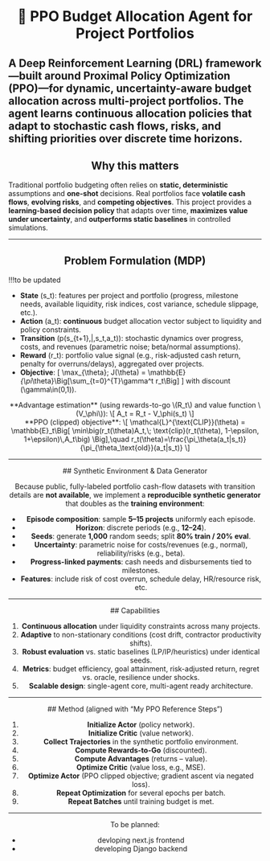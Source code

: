 
# <div align="center">🤖 PPO Budget Allocation Agent for Project Portfolios

A **Deep Reinforcement Learning** (DRL) framework—built around **Proximal Policy Optimization (PPO)**—for **dynamic, uncertainty-aware budget allocation** across multi-project portfolios. The agent learns **continuous allocation policies** that adapt to **stochastic cash flows, risks, and shifting priorities** over discrete time horizons.
---

## <div align="center"> Why this matters

Traditional portfolio budgeting often relies on **static, deterministic** assumptions and **one-shot** decisions. Real portfolios face **volatile cash flows**, **evolving risks**, and **competing objectives**. This project provides a **learning-based decision policy** that adapts over time, **maximizes value under uncertainty**, and **outperforms static baselines** in controlled simulations.

---
## <div align="center"> Problem Formulation (MDP)
!!!to be updated

- **State** \(s_t\): features per project and portfolio (progress, milestone needs, available liquidity, risk indices, cost variance, schedule slippage, etc.).
- **Action** \(a_t\): **continuous** budget allocation vector subject to liquidity and policy constraints.
- **Transition** \(p(s_{t+1}\,|\,s_t,a_t)\): stochastic dynamics over progress, costs, and revenues (parametric noise; beta/normal assumptions).
- **Reward** \(r_t\): portfolio value signal (e.g., risk-adjusted cash return, penalty for overruns/delays), aggregated over projects.
- **Objective**:
  \[
  \max_{\theta}\; J(\theta) = \mathbb{E}_{\pi_\theta}\Big[\sum_{t=0}^{T}\gamma^t r_t\Big]
  \]
  with discount \(\gamma\in(0,1)\).

<div align="center"> **Advantage estimation** (using rewards-to-go \(R_t\) and value function \(V_\phi\)):
\[
A_t = R_t - V_\phi(s_t)
\]

<div align="center"> **PPO (clipped) objective**:
\[
\mathcal{L}^{\text{CLIP}}(\theta) =
\mathbb{E}_t\Big[
\min\big(r_t(\theta)A_t,\;
\text{clip}(r_t(\theta), 1-\epsilon, 1+\epsilon)\,A_t\big)
\Big],\quad
r_t(\theta)=\frac{\pi_\theta(a_t|s_t)}{\pi_{\theta_\text{old}}(a_t|s_t)}
\]

---

<div align="center">## Synthetic Environment & Data Generator

Because public, fully-labeled portfolio cash-flow datasets with transition details are **not available**, we implement a **reproducible synthetic generator** that doubles as the **training environment**:

- **Episode composition**: sample **5–15 projects** uniformly each episode.
- **Horizon**: discrete periods (e.g., **12–24**).
- **Seeds**: generate **1,000** random seeds; split **80% train / 20% eval**.
- **Uncertainty**: parametric noise for costs/revenues (e.g., normal), reliability/risks (e.g., beta).
- **Progress-linked payments**: cash needs and disbursements tied to milestones.
- **Features**: include risk of cost overrun, schedule delay, HR/resource risk, etc.

---

<div align="center"> ## Capabilities

1. **Continuous allocation** under liquidity constraints across many projects.
2. **Adaptive** to non-stationary conditions (cost drift, contractor productivity shifts).
3. **Robust evaluation** vs. static baselines (LP/IP/heuristics) under identical seeds.
4. **Metrics**: budget efficiency, goal attainment, risk-adjusted return, regret vs. oracle, resilience under shocks.
5. **Scalable design**: single-agent core, multi-agent ready architecture.

---

<div align="center"> ## Method (aligned with “My PPO Reference Steps”)

1. **Initialize Actor** (policy network).
2. **Initialize Critic** (value network).
3. **Collect Trajectories** in the synthetic portfolio environment.
4. **Compute Rewards-to-Go** (discounted).
5. **Compute Advantages** (returns – value).
6. **Optimize Critic** (value loss, e.g., MSE).
7. **Optimize Actor** (PPO clipped objective; gradient ascent via negated loss).
8. **Repeat Optimization** for several epochs per batch.
9. **Repeat Batches** until training budget is met.



---

To be planned:
* devloping next.js frontend 
* developing Django backend


